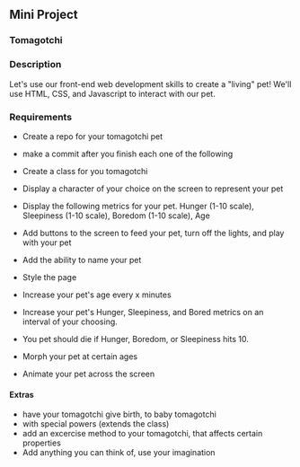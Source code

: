 ## Mini Project
### Tomagotchi

### Description

Let's use our front-end web development skills to create a "living" pet! We'll use HTML, CSS, and Javascript to interact with our pet.

### Requirements
- Create a repo for your tomagotchi pet
- make a commit after you finish each one of the following

- Create a class for you tomagotchi

- Display a character of your choice on the screen to represent your pet
- Display the following metrics for your pet. Hunger (1-10 scale), Sleepiness (1-10 scale), Boredom (1-10 scale), Age
- Add buttons to the screen to feed your pet, turn off the lights, and play with your pet
- Add the ability to name your pet
- Style the page

- Increase your pet's age every x minutes
- Increase your pet's Hunger, Sleepiness, and Bored metrics on an interval of your choosing.
- You pet should die if Hunger, Boredom, or Sleepiness hits 10.

- Morph your pet at certain ages
- Animate your pet across the screen


#### Extras
- have your tomagotchi give birth, to baby tomagotchi 
- with special powers (extends the class)
- add an excercise method to your tomagotchi, that affects certain properties
- Add anything you can think of, use your imagination
